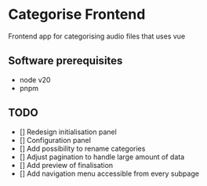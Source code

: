 # Categorise Frontend

Frontend app for categorising audio files that uses vue

## Software prerequisites

- node v20
- pnpm

## TODO

- [] Redesign initialisation panel
- [] Configuration panel
- [] Add possibility to rename categories
- [] Adjust pagination to handle large amount of data
- [] Add preview of finalisation
- [] Add navigation menu accessible from every subpage
